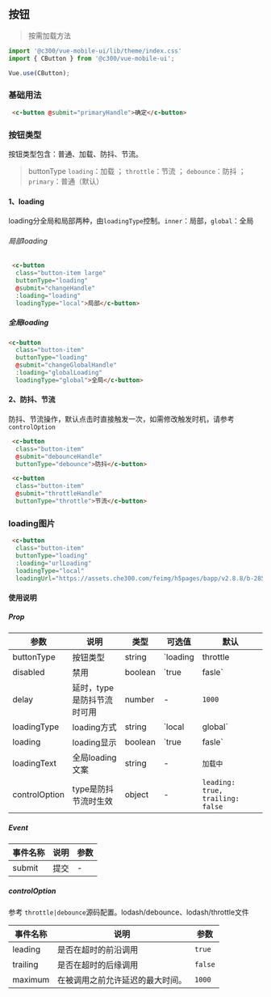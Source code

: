 ## 按钮

> 按需加载方法

``` javascript
import '@c300/vue-mobile-ui/lib/theme/index.css'
import { CButton } from '@c300/vue-mobile-ui';

Vue.use(CButton);
```

### 基础用法

```html
 <c-button @submit="primaryHandle">确定</c-button>
```



### 按钮类型
按钮类型包含：普通、加载、防抖、节流。
>buttonType  `loading`：加载 ； `throttle`：节流 ； `debounce`：防抖 ；  `primary`：普通（默认）

#### 1、loading

loading分全局和局部两种，由`loadingType`控制。`inner`：局部，`global`：全局

###### 局部loading
```html
 <c-button 
  class="button-item large" 
  buttonType="loading"
  @submit="changeHandle" 
  :loading="loading" 
  loadingType="local">局部</c-button>
```
##### 全局loading

```html
<c-button 
  class="button-item" 
  buttonType="loading"
  @submit="changeGlobalHandle" 
  :loading="globalLoading" 
  loadingType="global">全局</c-button>
```

#### 2、防抖、节流
防抖、节流操作，默认点击时直接触发一次，如需修改触发时机，请参考`controlOption`
```html
 <c-button 
  class="button-item" 
  @submit="debounceHandle" 
  buttonType="debounce">防抖</c-button>
```
```html
 <c-button 
  class="button-item" 
  @submit="throttleHandle" 
  buttonType="throttle">节流</c-button>
```



### loading图片
```html
 <c-button 
  class="button-item" 
  buttonType="loading"
  :loading="urlLoading" 
  loadingType="local"
  loadingUrl="https://assets.che300.com/feimg/h5pages/bapp/v2.8.8/b-2855/gou_2@3x.png">局部</c-button>
```

#### 使用说明
##### Prop
| 参数         | 说明           | 类型  | 可选值                     | 默认|
|--------------|--------------|--------|--------|------------------------------------------------------------------------------------|
| buttonType       | 按钮类型 | string     | `loading|throttle|debounce|primary`  |`primary`
| disabled       | 禁用 | boolean     | `true|fasle`   | `false`
| delay     | 延时，type是防抖节流时可用     | number | -   | `1000  `                                                                         |
| loadingType  | loading方式  | string | `local|global`   |`global`                                |
| loading    | loading显示       | boolean | `true|fasle`    |  `false`                              |
| loadingText    | 全局loading文案       | string | -     | `加载中    `                |
| controlOption    | type是防抖节流时生效       | object | -     | `leading: true, trailing: false `             |


##### Event
| 事件名称         | 说明           |参数|
|--------------|--------------|--------|
| submit       |  提交   |  -|


##### controlOption
参考 `throttle|debounce`源码配置。lodash/debounce、lodash/throttle文件

| 事件名称         | 说明           |参数|
|--------------|--------------|--------|
| leading       |  是否在超时的前沿调用   |  `true`|
| trailing       |  是否在超时的后缘调用   | `false` |
| maximum       |  在被调用之前允许延迟的最大时间。    | `1000`|
